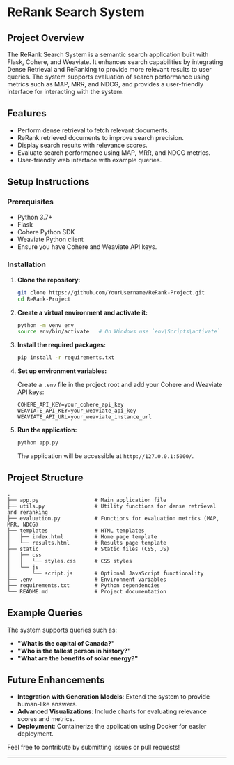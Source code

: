 # ReRank Search System

## Project Overview

The ReRank Search System is a semantic search application built with Flask, Cohere, and Weaviate. It enhances search capabilities by integrating Dense Retrieval and ReRanking to provide more relevant results to user queries. The system supports evaluation of search performance using metrics such as MAP, MRR, and NDCG, and provides a user-friendly interface for interacting with the system.

## Features

- Perform dense retrieval to fetch relevant documents.
- ReRank retrieved documents to improve search precision.
- Display search results with relevance scores.
- Evaluate search performance using MAP, MRR, and NDCG metrics.
- User-friendly web interface with example queries.

## Setup Instructions

### Prerequisites

- Python 3.7+
- Flask
- Cohere Python SDK
- Weaviate Python client
- Ensure you have Cohere and Weaviate API keys.

### Installation

1. **Clone the repository:**

    ```sh
    git clone https://github.com/YourUsername/ReRank-Project.git
    cd ReRank-Project
    ```

2. **Create a virtual environment and activate it:**

    ```sh
    python -m venv env
    source env/bin/activate   # On Windows use `env\Scripts\activate`
    ```

3. **Install the required packages:**

    ```sh
    pip install -r requirements.txt
    ```

4. **Set up environment variables:**

    Create a `.env` file in the project root and add your Cohere and Weaviate API keys:

    ```env
    COHERE_API_KEY=your_cohere_api_key
    WEAVIATE_API_KEY=your_weaviate_api_key
    WEAVIATE_API_URL=your_weaviate_instance_url
    ```

5. **Run the application:**

    ```sh
    python app.py
    ```

    The application will be accessible at `http://127.0.0.1:5000/`.

## Project Structure

```plaintext
.
├── app.py                  # Main application file
├── utils.py                # Utility functions for dense retrieval and reranking
├── evaluation.py           # Functions for evaluation metrics (MAP, MRR, NDCG)
├── templates               # HTML templates
│   ├── index.html          # Home page template
│   └── results.html        # Results page template
├── static                  # Static files (CSS, JS)
│   ├── css
│   │   └── styles.css      # CSS styles
│   └── js
│       └── script.js       # Optional JavaScript functionality
├── .env                    # Environment variables
├── requirements.txt        # Python dependencies
└── README.md               # Project documentation
```

## Example Queries

The system supports queries such as:
- **"What is the capital of Canada?"**
- **"Who is the tallest person in history?"**
- **"What are the benefits of solar energy?"**

## Future Enhancements

- **Integration with Generation Models**: Extend the system to provide human-like answers.
- **Advanced Visualizations**: Include charts for evaluating relevance scores and metrics.
- **Deployment**: Containerize the application using Docker for easier deployment.

Feel free to contribute by submitting issues or pull requests!

--- 

